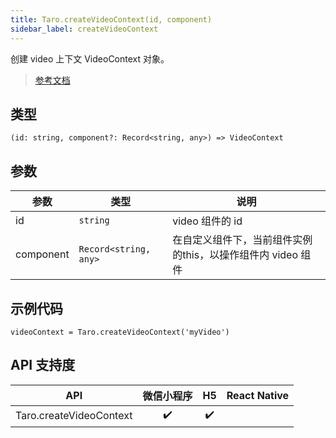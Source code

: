 ```yaml
---
title: Taro.createVideoContext(id, component)
sidebar_label: createVideoContext
---
```


创建 video 上下文 VideoContext 对象。

> [参考文档](https://developers.weixin.qq.com/miniprogram/dev/api/media/video/wx.createVideoContext.html)

## 类型

```tsx
(id: string, component?: Record<string, any>) => VideoContext
```

## 参数

<table>
  <thead>
    <tr>
      <th>参数</th>
      <th>类型</th>
      <th>说明</th>
    </tr>
  </thead>
  <tbody>
    <tr>
      <td>id</td>
      <td><code>string</code></td>
      <td>video 组件的 id</td>
    </tr>
    <tr>
      <td>component</td>
      <td><code>Record&lt;string, any&gt;</code></td>
      <td>在自定义组件下，当前组件实例的this，以操作组件内 video 组件</td>
    </tr>
  </tbody>
</table>

## 示例代码

```tsx
videoContext = Taro.createVideoContext('myVideo')
```

## API 支持度

| API | 微信小程序 | H5 | React Native |
| :---: | :---: | :---: | :---: |
| Taro.createVideoContext | ✔️ | ✔️ |  |
